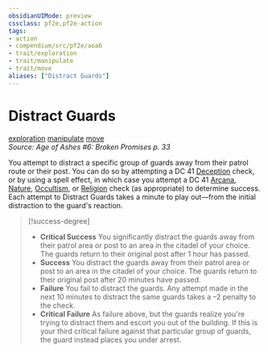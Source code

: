 ```yaml
---
obsidianUIMode: preview
cssclass: pf2e,pf2e-action
tags:
- action
- compendium/src/pf2e/aoa6
- trait/exploration
- trait/manipulate
- trait/move
aliases: ["Distract Guards"]
---
```

# Distract Guards
[exploration](exploration.md "Exploration Action & Ability Trait")  [manipulate](manipulate.md "Manipulate General Trait")  [move](move.md "Move Combat Trait")  
*Source: Age of Ashes #6: Broken Promises p. 33*  


You attempt to distract a specific group of guards away from their patrol route or their post. You can do so by attempting a DC 41 [Deception](skills.md#Deception) check, or by using a spell effect, in which case you attempt a DC 41 [Arcana](skills.md#Arcana), [Nature](skills.md#Nature), [Occultism](skills.md#Occultism), or [Religion](skills.md#Religion) check (as appropriate) to determine success. Each attempt to Distract Guards takes a minute to play out—from the initial distraction to the guard's reaction.

> [!success-degree] 
> - **Critical Success** You significantly distract the guards away from their patrol area or post to an area in the citadel of your choice. The guards return to their original post after 1 hour has passed.
> - **Success** You distract the guards away from their patrol area or post to an area in the citadel of your choice. The guards return to their original post after 20 minutes have passed.
> - **Failure** You fail to distract the guards. Any attempt made in the next 10 minutes to distract the same guards takes a –2 penalty to the check.
> - **Critical Failure** As failure above, but the guards realize you're trying to distract them and escort you out of the building. If this is your third critical failure against that particular group of guards, the guard instead places you under arrest.
